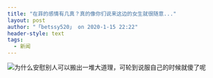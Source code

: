 ```yaml
---
title: "在菲的感情有几真？真的像你们说来这边的女生就很随意..."
layout: post
author: "「betssy520」 on 2020-1-15 22:22"
header-style: text
tags:
  - 新闻
---
```


<head></head>
<body>
 <img src="https://bbs.boniu123.cc/static/image/smiley/2jingz/22.gif" smilieid="311">为什么安慰别人可以搬出一堆大道理，可轮到说服自己的时候就傻了呢
 <br> 
 <br> 
 <br> 
 <br>
</body>


